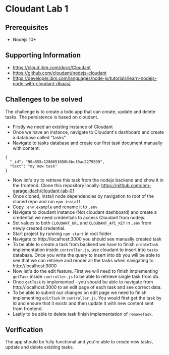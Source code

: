 # Cloudant Lab 1

## Prerequisites

- Nodejs 10+

## Supporting Information

- https://cloud.ibm.com/docs/Cloudant
- https://github.com/cloudant/nodejs-cloudant
- https://developer.ibm.com/languages/node-js/tutorials/learn-nodejs-node-with-cloudant-dbaas/

## Challenges to be solved

The challenge is to create a todo app that can create, update and delete tasks. The persistence is based on cloudant.

- Firstly we need an existing instance of Cloudant
- Once we have an instance, navigate to Cloudant's dashboard and create a database called "tasks"
- Navigate to tasks database and create our first task document manually with content:

```
{
  "_id": "90a855c1286651650b3bcf0ac2279599",
  "text": "my new task"
}
```

- Now let's try to retrieve this task from the nodejs backend and show it in the frontend. Clone this repository locally: https://github.com/ibm-garage-dach/cloudant-lab-01
- Once cloned, install node dependencies by navigation to root of the cloned repo and run `npm install`
- Copy `.env.example` and rename it to `.env`
- Navigate to cloudant instance (Not cloudant dashboard) and create a credential we need credentials to access Cloudant from nodejs.
- Set values to both `CLOUDANT_URL` and `CLOUDANT_API_KEY` in `.env` from newly created credential.
- Start project by running `npm start` in root folder
- Navigate to http://localhost:3000 you should see manually created task
- To be able to create a task from backend we have to finish `createTask` implementation inside `controller.js`, use cloudant to insert into `tasks` database. Once you write the query to insert into db you will be able to see that we can retrieve and render all the tasks when navigating to http://localhost:3000
- Now let's do the edit feature. First we will need to finish implementing `getTask` inside `controller.js` to be able to retrieve single task from db.
- Once `getTask` is implemented - you should be able to navigate from http://localhost:3000 to an edit page of each task and see correct data.
- To be able to submit our changes on edit page we need to finish implementing `editTask` in `controller.js`. You would first get the task by id and ensure that it exists and then update it with new content sent from frontend.
- Lastly to be able to delete task finish implementation of `removeTask`.

## Verification

The app should be fully functional and you're able to create new tasks, update and delete existing tasks.
